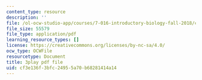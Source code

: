 ```yaml
---
content_type: resource
description: ''
file: /ol-ocw-studio-app/courses/7-016-introductory-biology-fall-2018/cf3e136f3bfc24955a70b68281414a14_L4tEwAsVW0I.pdf
file_size: 55579
file_type: application/pdf
learning_resource_types: []
license: https://creativecommons.org/licenses/by-nc-sa/4.0/
ocw_type: OCWFile
resourcetype: Document
title: 3play pdf file
uid: cf3e136f-3bfc-2495-5a70-b68281414a14
---
```

